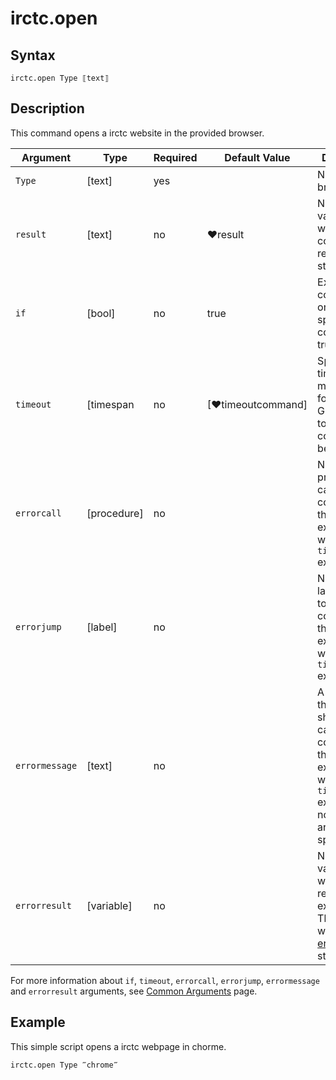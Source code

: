 # irctc.open

## Syntax

```G1ANT
irctc.open Type ⟦text⟧
```

## Description

This command opens a irctc website in the provided browser.

| Argument         | Type       | Required   | Default Value                                               | Description                                                 |
| ---------------- | ---------- | ---------- | ----------------------------------------------------------- | ----------------------------- |
| `Type`          | [text]     | yes        |                                                             | Name of browser|
|  `result`       | [text]  |no   | ♥result   |Name of a variable where the command's result will be stored |
| `if`             | [bool]     | no         | true                                                        | Executes the command only if a specified condition is true   |
| `timeout`        | [timespan  | no         | [♥timeoutcommand]                                           | Specifies time in milliseconds for G1ANT.Robot to wait for the command to be executed |
| `errorcall`      | [procedure]| no         |                                                             | Name of a procedure to call when the command throws an exception or when a given `timeout` expires |
| `errorjump`      | [label]    | no         |                                                             | Name of the label to jump to when the command throws an exception or when a given `timeout` expires |
| `errormessage`   | [text]     | no         |                                                             | A message that will be shown in case the command throws an exception or when a given `timeout` expires, and no `errorjump` argument is specified |
| `errorresult`    | [variable] | no         |                                                             | Name of a variable that will store the returned exception. The variable will be of [error](https://manual.g1ant.com/link/G1ANT.Language/G1ANT.Language/Structures/ErrorStructure.md) structure  |

For more information about `if`, `timeout`, `errorcall`, `errorjump`, `errormessage` and `errorresult` arguments, see [Common Arguments](https://manual.g1ant.com/link/G1ANT.Manual/appendices/common-arguments.md) page.

## Example

This simple script opens a irctc webpage in chorme.

```G1ANT
irctc.open Type ‴chrome‴ 
```
